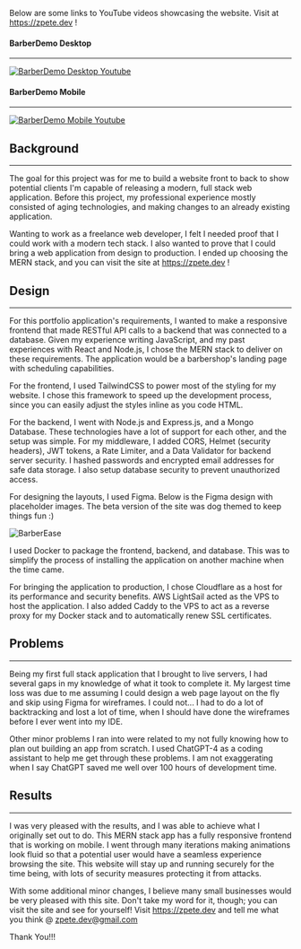 
Below are some links to YouTube videos showcasing the website. Visit at https://zpete.dev !

#### BarberDemo Desktop
---
[![BarberDemo Desktop Youtube](https://img.youtube.com/vi/iJajXseyBHE/0.jpg)](https://www.youtube.com/watch?v=iJajXseyBHE)

#### BarberDemo Mobile
---
[![BarberDemo Mobile Youtube](https://img.youtube.com/vi/7ahjOYiF5yY/0.jpg)](https://www.youtube.com/watch?v=7ahjOYiF5yY)

## Background  
---  
The goal for this project was for me to build a website front to back to show potential clients I'm capable of releasing a modern, full stack web application. Before this project, my professional experience mostly consisted of aging technologies, and making changes to an already existing application. 

Wanting to work as a freelance web developer, I felt I needed proof that I could work with a modern tech stack. I also wanted to prove that I could bring a web application from design to production. I ended up choosing the MERN stack, and you can visit the site at https://zpete.dev !

## Design  
---  
For this portfolio application's requirements, I wanted to make a responsive frontend that made RESTful API calls to a backend that was connected to a database. Given my experience writing JavaScript, and my past experiences with React and Node.js, I chose the MERN stack to deliver on these requirements. The application would be a barbershop's landing page with scheduling capabilities.

For the frontend, I used TailwindCSS to power most of the styling for my website. I chose this framework to speed up the development process, since you can easily adjust the styles inline as you code HTML. 

For the backend, I went with Node.js and Express.js, and a Mongo Database. These technologies have a lot of support for each other, and the setup was simple. For my middleware, I added CORS, Helmet (security headers), JWT tokens, a Rate Limiter, and a Data Validator for backend server security. I hashed passwords and encrypted email addresses for safe data storage. I also setup database security to prevent unauthorized access.

For designing the layouts, I used Figma. Below is the Figma design with placeholder images. The beta version of the site was dog themed to keep things fun :)

![BarberEase](https://github.com/zpete-dev/BarberEase/assets/30848428/4dd152a7-668f-492d-9d09-876969c03fba)

I used Docker to package the frontend, backend, and database. This was to simplify the process of installing the application on another machine when the time came.

For bringing the application to production, I chose Cloudflare as a host for its performance and security benefits. AWS LightSail acted as the VPS to host the application. I also added Caddy to the VPS to act as a reverse proxy for my Docker stack and to automatically renew SSL certificates.  
## Problems  
---  
Being my first full stack application that I brought to live servers, I had several gaps in my knowledge of what it took to complete it. My largest time loss was due to me assuming I could design a web page layout on the fly and skip using Figma for wireframes. I could not... I had to do a lot of backtracking and lost a lot of time, when I should have done the wireframes before I ever went into my IDE.

Other minor problems I ran into were related to my not fully knowing how to plan out building an app from scratch. I used ChatGPT-4 as a coding assistant to help me get through these problems. I am not exaggerating when I say ChatGPT saved me well over 100 hours of development time.   
## Results  
---  
I was very pleased with the results, and I was able to achieve what I originally set out to do. This MERN stack app has a fully responsive frontend that is working on mobile. I went through many iterations making animations look fluid so that a potential user would have a seamless experience browsing the site. This website will stay up and running securely for the time being, with lots of security measures protecting it from attacks.

With some additional minor changes, I believe many small businesses would be very pleased with this site. Don't take my word for it, though; you can visit the site and see for yourself! Visit https://zpete.dev and tell me what you think @ zpete.dev@gmail.com

Thank You!!!
